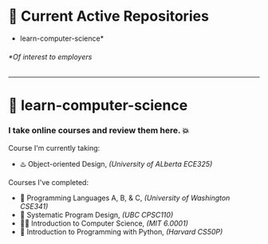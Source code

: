 # 👋 Current Active Repositories
* learn-computer-science*
###### _*Of interest to employers_

---

# 🚀 learn-computer-science
### I take online courses and review them here. 💥

Course I'm currently taking:  
* ♨️ Object-oriented Design, _(University of ALberta ECE325)_
  
Courses I've completed:  
* 🧪 Programming Languages A, B, & C, _(University of Washington CSE341)_
* 📏 Systematic Program Design, _(UBC CPSC110)_
* 👨‍💻 Introduction to Computer Science, _(MIT 6.0001)_
* 🐍 Introduction to Programming with Python, _(Harvard CS50P)_
